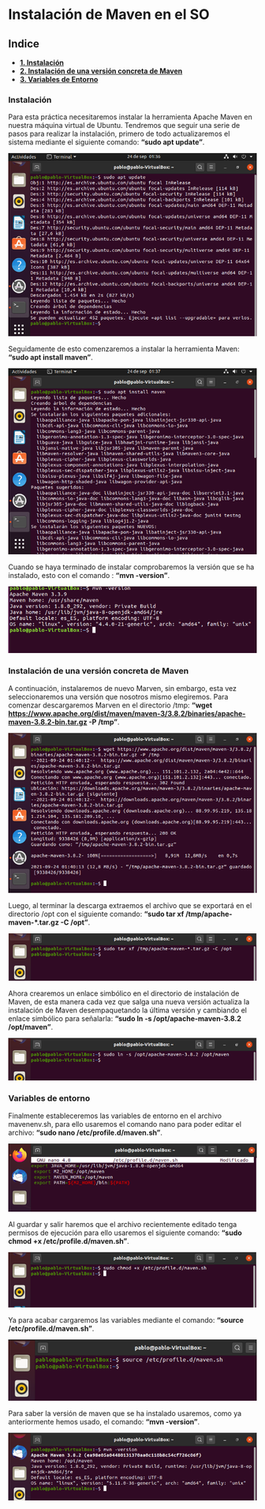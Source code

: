 # Instalación de Maven en el SO
## Indice
- **[1. Instalación](#instalación)**
- **[2. Instalación de una versión concreta de Maven](#instalación-de-una-versión-concreta-de-maven)**
- **[3. Variables de Entorno](#variables-de-entorno)**
### Instalación

Para esta práctica necesitaremos instalar la herramienta Apache Maven en nuestra máquina virtual de Ubuntu. Tendremos que seguir una serie de pasos para realizar la instalación, primero de todo actualizaremos el sistema mediante el siguiente comando: **“sudo apt update”**.

<img src="img/1.png">

Seguidamente de esto comenzaremos a instalar la herramienta Maven: **“sudo apt install maven”**.


<img src="img/2.png">

Cuando se haya terminado de instalar comprobaremos la versión que se ha instalado, esto con el comando : **“mvn -version”**.

<img src="img/20.png">

### Instalación de una versión concreta de Maven

A continuación, instalaremos de nuevo Marven, sin embargo, esta vez seleccionaremos una versión que nosotros mismo elegiremos. Para comenzar descargaremos Marven en el directorio /tmp: **“wget https://www.apache.org/dist/maven/maven-3/3.8.2/binaries/apache-maven-3.8.2-bin.tar.gz -P /tmp”**.

<img src="img/4.png">

Luego, al terminar la descarga extraemos el archivo que se exportará en el directorio /opt con el siguiente comando: **“sudo tar xf /tmp/apache-maven-*.tar.gz -C /opt”**.

<img src="img/5.png">

Ahora crearemos un enlace simbólico en el directorio de instalación de Maven, de esta manera cada vez que salga una nueva versión actualiza la instalación de Maven desempaquetando la última versión y cambiando el enlace simbólico para señalarla: **“sudo ln -s /opt/apache-maven-3.8.2 /opt/maven”**.

<img src="img/6.png">

### Variables de entorno

Finalmente estableceremos las variables de entorno en el archivo mavenenv.sh, para ello usaremos el comando nano para poder editar el archivo: **“sudo nano /etc/profile.d/maven.sh”**.

<img src="img/15.png">

Al guardar y salir haremos que el archivo recientemente editado tenga permisos de ejecución para ello usaremos el siguiente comando: **“sudo chmod +x /etc/profile.d/maven.sh”**.

<img src="img/8.png">

Ya para acabar cargaremos las variables mediante el comando: **“source /etc/profile.d/maven.sh”**.

<img src="img/9.png">

Para saber la versión de maven que se ha instalado usaremos, como ya anteriormente hemos usado, el comando: **“mvn -version”**.

<img src="img/16.png">

